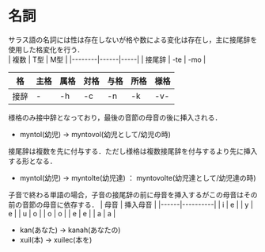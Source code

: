 # 名詞
サラス語の名詞には性は存在しないが格や数による変化は存在し，主に接尾辞を使用した格変化を行う．  
| 複数   | T型  | M型 |
|--------|------|-----|
| 接尾辞 | -te  | -mo |

| 格   | 主格 | 属格 | 対格 | 与格 | 所格 | 様格 |
|------|------|------|------|------|------|------|
| 接辞 | -    | -h   | -c   | -n   | -k   | -v-  |

様格のみ接中辞となっており，最後の音節の母音の後に挿入される．
* myntol(幼児) → myntovol(幼児として/幼児の時)

接尾辞は複数を先に付与する．ただし様格は複数接尾辞を付与するより先に挿入する形となる．
* myntol(幼児) → myntolte(幼児達) ： myntovolte(幼児達として/幼児達の時)

子音で終わる単語の場合，子音の接尾辞の前に母音を挿入するがこの母音はその前の音節の母音に依存する．
| 母音 | 挿入母音 |
|------|----------|
| i    | e        |
| y    | e        |
| u    | o        |
| o    | o        |
| e    | e        |
| a    | a        |
* kan(あなた) → kanah(あなたの)
* xuil(本) → xuilec(本を)
